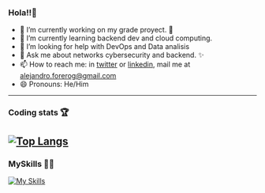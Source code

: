 ### Hola!!🎑

- 🔭 I’m currently working on my grade proyect. 📝
- 🌱 I’m currently learning backend dev and cloud computing.
- 🤔 I’m looking for help with DevOps and Data analisis
- 💬 Ask me about networks cybersecurity and backend. ✨
- 📫 How to reach me: in [twitter](https://twitter.com/NeveCodeSTUFF) or [linkedin](https://www.linkedin.com/in/alejandroforerog/), mail me at alejandro.forerog@gmail.com
- 😄 Pronouns: He/Him

---
### Coding stats 🏆
[![Top Langs](https://github-readme-stats-git-masterrstaa-rickstaa.vercel.app/api/top-langs/?username=AlejandroForeroG&theme=dracula&hide_border=true)](https://github.com/anuraghazra/github-readme-stats)
---
### MySkills 👨‍💻

  [![My Skills](https://skillicons.dev/icons?i=js,css,html,nodejs,express,java,postgres,python)](https://skillicons.dev)
